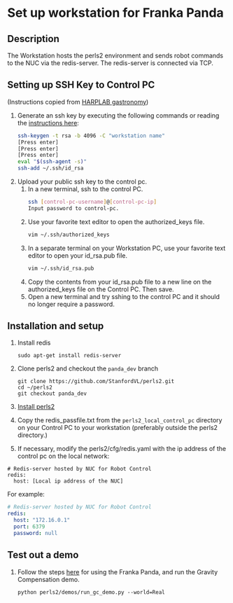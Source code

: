 # Set up workstation for Franka Panda

## Description
The Workstation hosts the perls2 environment and sends robot commands to the NUC via the redis-server. The redis-server is connected via TCP.

## Setting up SSH Key to Control PC
(Instructions copied from [HARPLAB gastronomy](https://github.com/HARPLab/gastronomy/tree/master/manipulation))
1. Generate an ssh key by executing the following commands or reading the [instructions here](https://help.github.com/en/articles/generating-a-new-ssh-key-and-adding-it-to-the-ssh-agent):
   ```bash
   ssh-keygen -t rsa -b 4096 -C "workstation name"
   [Press enter]
   [Press enter]
   [Press enter]
   eval "$(ssh-agent -s)"
   ssh-add ~/.ssh/id_rsa
   ```
2. Upload your public ssh key to the control pc.
   1. In a new terminal, ssh to the control PC.
      ```bash
      ssh [control-pc-username]@[control-pc-ip]
      Input password to control-pc.
      ```
   2. Use your favorite text editor to open the authorized_keys file.
      ```bash
      vim ~/.ssh/authorized_keys
      ```
   3. In a separate terminal on your Workstation PC, use your favorite text editor to open your id_rsa.pub file.
      ```bash
      vim ~/.ssh/id_rsa.pub
      ```
   4. Copy the contents from your id_rsa.pub file to a new line on the authorized_keys file on the Control PC. Then save. 
   5. Open a new terminal and try sshing to the control PC and it should no longer require a password. 

## Installation and setup
1. Install redis
    ```
    sudo apt-get install redis-server
    ```

2. Clone perls2 and checkout the `panda_dev` branch
    ```
    git clone https://github.com/StanfordVL/perls2.git
    cd ~/perls2
    git checkout panda_dev
    ```
3. [Install perls2](introduction.md#installing)

4. Copy the redis_passfile.txt from the `perls2_local_control_pc` directory on your Control PC to your workstation (preferably outside the perls2 directory.)

5. If necessary, modify the perls2/cfg/redis.yaml with the ip address of the control pc on the local network: 
  ```
  # Redis-server hosted by NUC for Robot Control
  redis:
    host: [Local ip address of the NUC] 
  ```  
  
For example:
  ```yaml
  # Redis-server hosted by NUC for Robot Control
  redis:
    host: "172.16.0.1"
    port: 6379
    password: null
  ```  

## Test out a demo
1. Follow the steps [here](panda_instructions.md) for using the Franka Panda, and run the Gravity Compensation demo.
    ```
    python perls2/demos/run_gc_demo.py --world=Real
    ```
